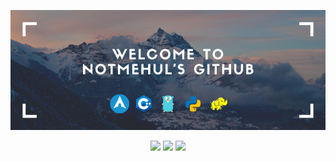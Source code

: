 [![Banner](https://github.com/notmehul/notmehul/blob/master/welcomebanner.png)](https://www.youtube.com/watch?v=dQw4w9WgXcQ)

<p align='center'>
<img src="https://visitor-badge.glitch.me/badge?page_id=notmehul.visitor-badge">
<img src="https://img.shields.io/website?up_color=green&up_message=online&url=https%3A%2F%2Fnotmehul.co">
<img src="https://forthebadge.com/images/badges/built-with-love.svg">
</p>
